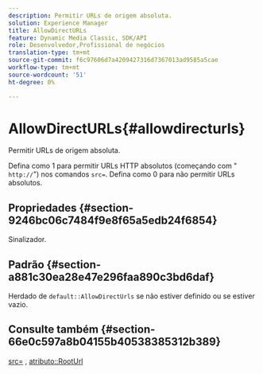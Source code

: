 ```yaml
---
description: Permitir URLs de origem absoluta.
solution: Experience Manager
title: AllowDirectURLs
feature: Dynamic Media Classic, SDK/API
role: Desenvolvedor,Profissional de negócios
translation-type: tm+mt
source-git-commit: f6c97606d7a4209427316d7367013ad9585a5cae
workflow-type: tm+mt
source-wordcount: '51'
ht-degree: 0%

---
```



# AllowDirectURLs{#allowdirecturls}

Permitir URLs de origem absoluta.

Defina como 1 para permitir URLs HTTP absolutos (começando com &quot; `http://`&quot;) nos comandos `src=`. Defina como 0 para não permitir URLs absolutos.

## Propriedades {#section-9246bc06c7484f9e8f65a5edb24f6854}

Sinalizador.

## Padrão {#section-a881c30ea28e47e296faa890c3bd6daf}

Herdado de `default::AllowDirectUrls` se não estiver definido ou se estiver vazio.

## Consulte também {#section-66e0c597a8b04155b40538385312b389}

[src=](../../../../../ir-api/http-protocol/image-rendering-api-ref/c-ir-http-protocol-ref/c-ir-http-protocol-command-reference/r-ir-src.md#reference-62c98abad22149d68d405ed6aaff8272) ,  [atributo::RootUrl](../../../../../ir-api/material-cat/image-rendering-api-ref/c-ir-material-catalog/c-ir-attributes-reference/r-ir-rooturl.md#reference-b8d706a573814802bd6794223cc78402)
